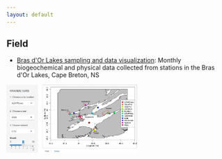 ```yaml
---
layout: default
---
```


## Field


* [Bras d'Or Lakes sampling and data visualization](https://mhardy.shinyapps.io/shinyBDL/): Monthly biogeochemical and physical data collected from stations in the Bras d'Or Lakes, Cape Breton, NS  

<a target="_blank" href="images/screencap_brasdor.png">
<img src="images/screencap_brasdor.png" alt="Screencap of the Bras d'Or data app" width="300"/>
</a>


